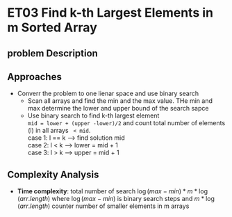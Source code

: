# ET03 Find k-th Largest Elements in m Sorted Array  

## problem Description

## Approaches
* Converr the problem to one lienar space and use binary search
  - Scan all arrays and find the min and the max value.
  THe min and max determine the lower and upper bound of the search sapce 
  - Use binary search to find k-th largest element   
  `mid = lower + (upper -lower)/2` and count total number of elements (l) in all arrays ` < mid`.  
  case 1: l == k --> find solution mid  
  case 2: l < k --> lower = mid + 1  
  case 3: l > k --> upper = mid + 1


## Complexity Analysis  
* **Time complexity**: 
total number of search $\log(max - min)*m*\log(arr.length)$ where $\log(max - min)$ is binary search steps and $m*\log(arr.length)$ counter number of smaller elements in m arrays